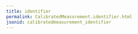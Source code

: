 ```yaml
---
title: identifier
permalink: CalibratedMeasurement.identifier.html
jsonid: calibratedmeasurement_identifier
---
```

